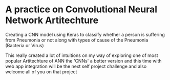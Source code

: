 # A practice on Convolutional Neural Network Artitechture 
Creating a CNN model using Keras to classify whether a person is suffering from Pneumonia or not along with types of cause of the Pneumonia (Bacteria or Virus)

This really created a lot of intuitions on my way of exploring  one of most popular Artitechture of ANN the 'CNNs'
a better version and this time with web app integration will be the next self project challenge  and also welcome all of you on that project
